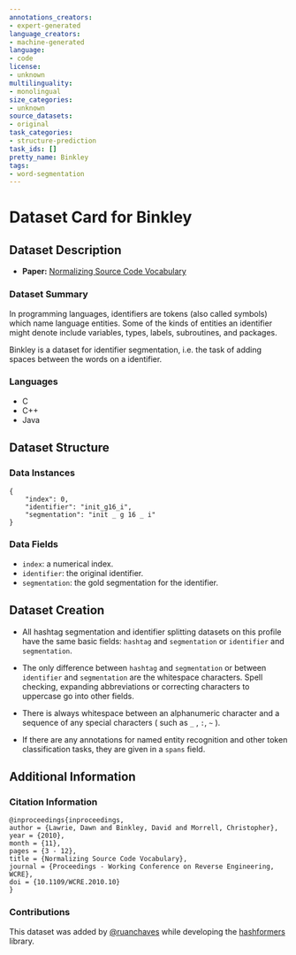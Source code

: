 ```yaml
---
annotations_creators:
- expert-generated
language_creators:
- machine-generated
language:
- code
license:
- unknown
multilinguality:
- monolingual
size_categories:
- unknown
source_datasets:
- original
task_categories:
- structure-prediction
task_ids: []
pretty_name: Binkley
tags:
- word-segmentation
---
```


# Dataset Card for Binkley

## Dataset Description

- **Paper:** [Normalizing Source Code Vocabulary](https://www.researchgate.net/publication/224198190_Normalizing_Source_Code_Vocabulary)

### Dataset Summary

In programming languages, identifiers are tokens (also called symbols) which name language entities.
Some of the kinds of entities an identifier might denote include variables, types, labels, subroutines, and packages.

Binkley is a dataset for identifier segmentation, i.e. the task of adding spaces between the words on a identifier.

### Languages

- C
- C++
- Java

## Dataset Structure

### Data Instances

```
{
    "index": 0,
    "identifier": "init_g16_i",
    "segmentation": "init _ g 16 _ i"
}
```

### Data Fields

- `index`: a numerical index.
- `identifier`: the original identifier.
- `segmentation`: the gold segmentation for the identifier.

## Dataset Creation

- All hashtag segmentation and identifier splitting datasets on this profile have the same basic fields: `hashtag` and `segmentation` or `identifier` and `segmentation`.

- The only difference between `hashtag` and `segmentation` or between `identifier` and `segmentation` are the whitespace characters. Spell checking, expanding abbreviations or correcting characters to uppercase go into other fields.

- There is always whitespace between an alphanumeric character and a sequence of any special characters ( such as `_` , `:`, `~` ). 

- If there are any annotations for named entity recognition and other token classification tasks, they are given in a `spans` field.

## Additional Information

### Citation Information

```
@inproceedings{inproceedings,
author = {Lawrie, Dawn and Binkley, David and Morrell, Christopher},
year = {2010},
month = {11},
pages = {3 - 12},
title = {Normalizing Source Code Vocabulary},
journal = {Proceedings - Working Conference on Reverse Engineering, WCRE},
doi = {10.1109/WCRE.2010.10}
}
```

### Contributions

This dataset was added by [@ruanchaves](https://github.com/ruanchaves) while developing the [hashformers](https://github.com/ruanchaves/hashformers) library.